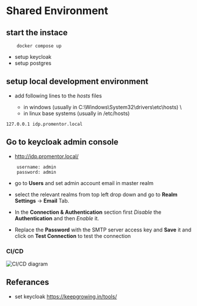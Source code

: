 # Shared Environment

## start the instace

```
    docker compose up
```

- setup keycloak
- setup postgres

## setup local development environment

- add following lines to the _hosts_ files

  - in windows (usually in C:\Windows\System32\drivers\etc\hosts) \
  - in linux base systems (usually in /etc/hosts)

```
127.0.0.1 idp.promentor.local
```

## Go to keycloak admin console

- http://idp.promentor.local/

```
    username: admin
    password: admin
```

- go to <b>Users</b> and set admin account email in master realm

- select the relevant realms from top left drop down and go to <b>Realm Settings</b> -> <b> Email</b> Tab.

- In the <b>Connection & Authentication</b> section first <i>Disable</i> the <b>Authentication</b> and then <i>Enable</i> it.

- Replace the <b>Password</b> with the SMTP server access key and <b>Save</b> it and click on <b>Test Connection</b> to test the connection

### CI/CD

<img src="https://github.com/Pro-Mentor/shared-environment/blob/main/assets/Shared_ENV_Deployment.png" alt="CI/CD diagram" title="CI/CD Diagram">

## Referances

- set keycloak
  https://keepgrowing.in/tools/
